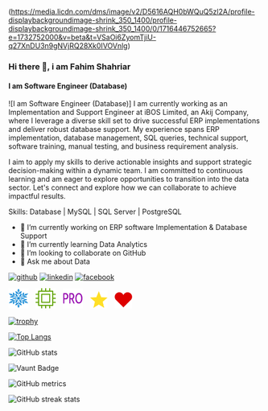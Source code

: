 (https://media.licdn.com/dms/image/v2/D5616AQH0bWQuQ5zl2A/profile-displaybackgroundimage-shrink_350_1400/profile-displaybackgroundimage-shrink_350_1400/0/1716446752665?e=1732752000&v=beta&t=VSaOi6ZyomTjiU-q27XnDU3n9gNVjRQ28Xk0IVOVnlg)
### Hi there 👋, i am Fahim Shahriar
#### I am Software Engineer (Database)
![I am Software Engineer (Database)]
I am currently working as an Implementation and Support Engineer at iBOS Limited, an Akij Company, where I leverage a diverse skill set to drive successful ERP implementations and deliver robust database support. My experience spans ERP implementation, database management, SQL queries, technical support, software training, manual testing, and business requirement analysis.

I aim to apply my skills to derive actionable insights and support strategic decision-making within a dynamic team. I am committed to continuous learning and am eager to explore opportunities to transition into the data sector. Let's connect and explore how we can collaborate to achieve impactful results.

Skills: Database | MySQL | SQL Server | PostgreSQL

- 🔭 I’m currently working on ERP software Implementation & Database Support 
- 🌱 I’m currently learning Data Analytics 
- 👯 I’m looking to collaborate on GitHub 
- 💬 Ask me about Data 


[<img src='https://cdn.jsdelivr.net/npm/simple-icons@3.0.1/icons/github.svg' alt='github' height='40'>](https://github.com/FahimS)  [<img src='https://cdn.jsdelivr.net/npm/simple-icons@3.0.1/icons/linkedin.svg' alt='linkedin' height='40'>](https://www.linkedin.com/in/fahim-s/)  [<img src='https://cdn.jsdelivr.net/npm/simple-icons@3.0.1/icons/facebook.svg' alt='facebook' height='40'>](https://www.facebook.com/https://www.facebook.com/fs.setu/)  

<a href='https://archiveprogram.github.com/'><img src='https://raw.githubusercontent.com/acervenky/animated-github-badges/master/assets/acbadge.gif' width='40' height='40'></a> <a href='https://docs.github.com/en/developers'><img src='https://raw.githubusercontent.com/acervenky/animated-github-badges/master/assets/devbadge.gif' width='40' height='40'></a> <a href='https://github.com/pricing'><img src='https://raw.githubusercontent.com/acervenky/animated-github-badges/master/assets/pro.gif' width='40' height='40'></a> <a href='https://stars.github.com/'><img src='https://raw.githubusercontent.com/acervenky/animated-github-badges/master/assets/starbadge.gif' width='35' height='35'></a> <a href='https://docs.github.com/en/github/supporting-the-open-source-community-with-github-sponsors'><img src='https://raw.githubusercontent.com/acervenky/animated-github-badges/master/assets/sponsorbadge.gif' width='35' height='35'></a> 

[![trophy](https://github-profile-trophy.vercel.app/?username=FahimS)](https://github.com/ryo-ma/github-profile-trophy)

[![Top Langs](https://github-readme-stats.vercel.app/api/top-langs/?username=FahimS)](https://github.com/anuraghazra/github-readme-stats)

![GitHub stats](https://github-readme-stats.vercel.app/api?username=FahimS&show_icons=true&count_private=true)  

![Vaunt Badge](https://api.vaunt.dev/v1/github/entities/FahimS/contributions?format=svg&private=true)  

![GitHub metrics](https://metrics.lecoq.io/FahimS)  

![GitHub streak stats](https://streak-stats.demolab.com/?user=FahimS)  

